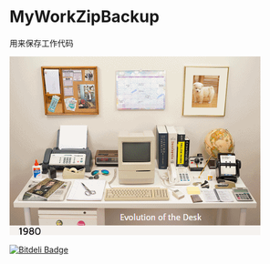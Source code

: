# MyWorkZipBackup
用来保存工作代码

![效果图](./assets/互联网时代.gif)

[![Bitdeli Badge](https://d2weczhvl823v0.cloudfront.net/luin/ranaly/trend.png)](http://www.ivnc.cn/ "Bitdeli Badge")

